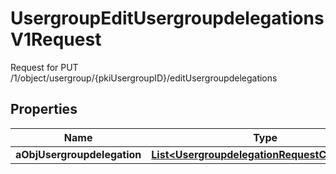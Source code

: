 

# UsergroupEditUsergroupdelegationsV1Request

Request for PUT /1/object/usergroup/{pkiUsergroupID}/editUsergroupdelegations

## Properties

| Name | Type | Description | Notes |
|------------ | ------------- | ------------- | -------------|
|**aObjUsergroupdelegation** | [**List&lt;UsergroupdelegationRequestCompound&gt;**](UsergroupdelegationRequestCompound.md) |  |  |



